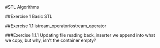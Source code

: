 #STL Algorithms

##Exercise 1 Basic STL

##Exercise 1.1 istream_operator/ostream_operator

###Exercise 1.1.1 Updating file reading
back_inserter we append into what we copy, but why, isn't the container empty?
    